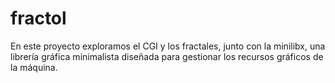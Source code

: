 # fractol
En este proyecto exploramos el CGI y los fractales, junto con la minilibx, una librería gráfica minimalista diseñada para gestionar los recursos gráficos de la máquina.
